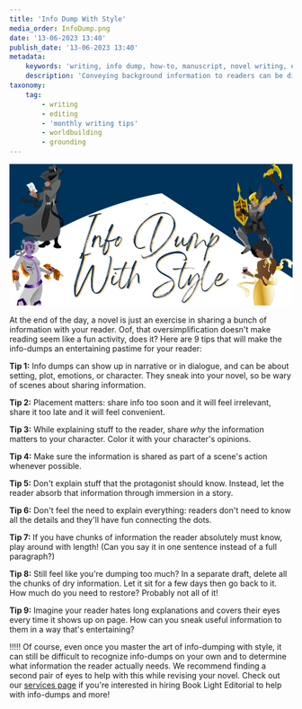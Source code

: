 ```yaml
---
title: 'Info Dump With Style'
media_order: InfoDump.png
date: '13-06-2023 13:40'
publish_date: '13-06-2023 13:40'
metadata:
    keywords: 'writing, info dump, how-to, manuscript, novel writing, editing'
    description: 'Conveying background information to readers can be difficult when you''re writing a novel, not matter the genre. Learn how to do it with style!'
taxonomy:
    tag:
        - writing
        - editing
        - 'monthly writing tips'
        - worldbuilding
        - grounding
---
```


![Info Dump With Style](InfoDump.png "Info Dump With Style")

At the end of the day, a novel is just an exercise in sharing a bunch of information with your reader. Oof, that oversimplification doesn't make reading seem like a fun activity, does it? Here are 9 tips that will make the info-dumps an entertaining pastime for your reader:

**Tip 1:** Info dumps can show up in narrative or in dialogue, and can be about setting, plot, emotions, or character. They sneak into your novel, so be wary of scenes about sharing information. 

**Tip 2:** Placement matters: share info too soon and it will feel irrelevant, share it too late and it will feel convenient. 

**Tip 3:** While explaining stuff to the reader, share *why* the information matters to your character. Color it with your character's opinions.

**Tip 4:** Make sure the information is shared as part of a scene's action whenever possible. 

**Tip 5:** Don't explain stuff that the protagonist should know. Instead, let the reader absorb that information through immersion in a story. 

**Tip 6:** Don't feel the need to explain everything: readers don't need to know all the details and they'll have fun connecting the dots.

**Tip 7:** If you have chunks of information the reader absolutely must know, play around with length! (Can you say it in one sentence instead of a full paragraph?) 

**Tip 8:** Still feel like you're dumping too much? In a separate draft, delete all the chunks of dry information. Let it sit for a few days then go back to it. How much do you need to restore? Probably not all of it! 

**Tip 9:** Imagine your reader hates long explanations and covers their eyes every time it shows up on page. How can you sneak useful information to them in a way that's entertaining? 

!!!!! Of course, even once you master the art of info-dumping with style, it can still be difficult to recognize info-dumps on your own and to determine what information the reader actually needs. We recommend finding a second pair of eyes to help with this while revising your novel. Check out our [services page](/services) if you're interested in hiring Book Light Editorial to help with info-dumps and more!  
